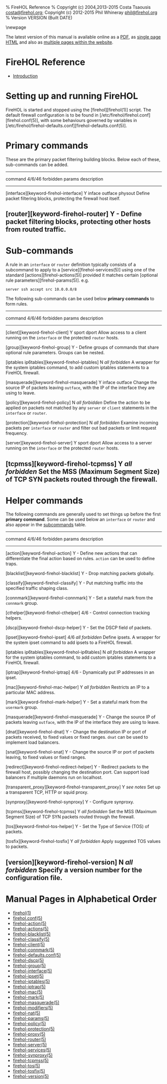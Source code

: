 % FireHOL Reference
% Copyright (c) 2004,2013-2015 Costa Tsaousis <costa@firehol.org>; Copyright (c) 2012-2015 Phil Whineray <phil@firehol.org>
% Version VERSION (Built DATE)

\newpage

<!--
  This file is processed to include inline the individual pages
  single-page HTML and PDF. It is used as-is as a contents page
  for multi-page formats.
  -->

The latest version of this manual is available online as a
[PDF](http://firehol.org/firehol-manual.pdf), as
[single page HTML](http://firehol.org/firehol-manual.html)
and also as
[multiple pages within the website](http://firehol.org/firehol-manual/).

# FireHOL Reference

* [Introduction](introduction.md) <!-- include introduction.md -->

# Setting up and running FireHOL

FireHOL is started and stopped using the [firehol][firehol(1)] script.
The default firewall configuration is to be found in
[/etc/firehol/firehol.conf][firehol.conf(5)], with some behaviours
governed by variables in
[/etc/firehol/firehol-defaults.conf][firehol-defaults.conf(5)].

# Primary commands

These are the primary packet filtering building blocks. Below each of
these, sub-commands can be added.

<!-- INSERT TABLE primary -->

----------------------------------------------------------------------------------------------------------------------------------------------------------------------------------------------------------------------------------------------------------------------------------
command                                                   4/6/46                  forbidden params                          description                                                                                                                                           
------------------------------------------------------  ------------------------  ----------------------------------------  ------------------------------------------------------------------------------------------------------------------------------------------------------
[interface][keyword-firehol-interface]                  Y                         inface outface physout                    Define packet filtering blocks, protecting the firewall host itself.                                                                                  

[router][keyword-firehol-router]                        Y                         -                                         Define packet filtering blocks, protecting other hosts from routed traffic.                                                                           
----------------------------------------------------------------------------------------------------------------------------------------------------------------------------------------------------------------------------------------------------------------------------------

# Sub-commands

A rule in an `interface` or `router` definition typically consists of
a subcommand to apply to a [service][firehol-services(5)] using one of
the standard [actions][firehol-actions(5)] provided it matches certain
[optional rule parameters][firehol-params(5)]. e.g.

~~~~{.firehol}
server ssh accept src 10.0.0.0/8
~~~~

The following sub-commands can be used below **primary commands** to form
rules.

<!-- INSERT TABLE subcommand -->

----------------------------------------------------------------------------------------------------------------------------------------------------------------------------------------------------------------------------------------------------------------------------------
command                                                   4/6/46                  forbidden params                          description                                                                                                                                           
------------------------------------------------------  ------------------------  ----------------------------------------  ------------------------------------------------------------------------------------------------------------------------------------------------------
[client][keyword-firehol-client]                        Y                         sport dport                               Allow access to a client running on the `interface` or the protected `router` hosts.                                                                  

[group][keyword-firehol-group]                          Y                         -                                         Define groups of commands that share optional rule parameters. Groups can be nested.                                                                  

[iptables ip6tables][keyword-firehol-iptables]          N                         *all forbidden*                           A wrapper for the system iptables command, to add custom iptables statements to a FireHOL firewall.                                                   

[masquerade][keyword-firehol-masquerade]                Y                         inface outface                            Change the source IP of packets leaving `outface`, with the IP of the interface they are using to leave.                                              

[policy][keyword-firehol-policy]                        N                         *all forbidden*                           Define the action to be applied on packets not matched by any `server` or `client` statements in the `interface` or `router`.                         

[protection][keyword-firehol-protection]                N                         *all forbidden*                           Examine incoming packets per `interface` or `router` and filter out bad packets or limit request frequency.                                           

[server][keyword-firehol-server]                        Y                         sport dport                               Allow access to a server running on the `interface` or the protected `router` hosts.                                                                  

[tcpmss][keyword-firehol-tcpmss]                        Y                         *all forbidden*                           Set the MSS (Maximum Segment Size) of TCP SYN packets routed through the firewall.                                                                    
----------------------------------------------------------------------------------------------------------------------------------------------------------------------------------------------------------------------------------------------------------------------------------

# Helper commands

The following commands are generally used to set things up before the
first **primary command**. Some can be used below an `interface` or
`router` and also appear in the [subcommands](#sub-commands) table.

<!-- INSERT TABLE helper -->

----------------------------------------------------------------------------------------------------------------------------------------------------------------------------------------------------------------------------------------------------------------------------------
command                                                   4/6/46                  forbidden params                          description                                                                                                                                           
------------------------------------------------------  ------------------------  ----------------------------------------  ------------------------------------------------------------------------------------------------------------------------------------------------------
[action][keyword-firehol-action]                        Y                         -                                         Define new actions that can differentiate the final action based on rules. `action` can be used to define traps.                                      

[blacklist][keyword-firehol-blacklist]                  Y                         -                                         Drop matching packets globally.                                                                                                                       

[classify][keyword-firehol-classify]                    Y                         -                                         Put matching traffic into the specified traffic shaping class.                                                                                        

[connmark][keyword-firehol-connmark]                    Y                         -                                         Set a stateful mark from the `connmark` group.                                                                                                        

[cthelper][keyword-firehol-cthelper]                    4/6                       -                                         Control connection tracking helpers.                                                                                                                  

[dscp][keyword-firehol-dscp-helper]                     Y                         -                                         Set the DSCP field of packets.                                                                                                                        

[ipset][keyword-firehol-ipset]                          4/6                       *all forbidden*                           Define ipsets. A wrapper for the system ipset command to add ipsets to a FireHOL firewall.                                                            

[iptables ip6tables][keyword-firehol-ip6tables]         N                         *all forbidden*                           A wrapper for the system iptables command, to add custom iptables statements to a FireHOL firewall.                                                   

[iptrap][keyword-firehol-iptrap]                        4/6                       -                                         Dynamically put IP addresses in an ipset.                                                                                                             

[mac][keyword-firehol-mac-helper]                       Y                         *all forbidden*                           Restricts an IP to a particular MAC address.                                                                                                          

[mark][keyword-firehol-mark-helper]                     Y                         -                                         Set a stateful mark from the `usermark` group.                                                                                                        

[masquerade][keyword-firehol-masquerade]                Y                         -                                         Change the source IP of packets leaving `outface`, with the IP of the interface they are using to leave.                                              

[dnat][keyword-firehol-dnat]                            Y                         -                                         Change the destination IP or port of packets received, to fixed values or fixed ranges. `dnat` can be used to implement load balancers.               

[snat][keyword-firehol-snat]                            Y                         -                                         Change the source IP or port of packets leaving, to fixed values or fixed ranges.                                                                     

[redirect][keyword-firehol-redirect-helper]             Y                         -                                         Redirect packets to the firewall host, possibly changing the destination port. Can support load balancers if multiple daemons run on localhost.       

[transparent_proxy][keyword-firehol-transparent_proxy]  Y                         *see notes*                               Set up a transparent TCP, HTTP or squid proxy.                                                                                                        

[synproxy][keyword-firehol-synproxy]                    Y                         -                                         Configure synproxy.                                                                                                                                   

[tcpmss][keyword-firehol-tcpmss]                        Y                         *all forbidden*                           Set the MSS (Maximum Segment Size) of TCP SYN packets routed through the firewall.                                                                    

[tos][keyword-firehol-tos-helper]                       Y                         -                                         Set the Type of Service (TOS) of packets.                                                                                                             

[tosfix][keyword-firehol-tosfix]                        Y                         *all forbidden*                           Apply suggested TOS values to packets.                                                                                                                

[version][keyword-firehol-version]                      N                         *all forbidden*                           Specify a version number for the configuration file.                                                                                                  
----------------------------------------------------------------------------------------------------------------------------------------------------------------------------------------------------------------------------------------------------------------------------------


# Manual Pages in Alphabetical Order

* [firehol(1)](firehol.1.md) <!-- include firehol.1.md -->
* [firehol.conf(5)](firehol-conf.5.md) <!-- include firehol-conf.5.md -->
* [firehol-action(5)](firehol-action.5.md) <!-- include firehol-action.5.md -->
* [firehol-actions(5)](firehol-actions.5.md) <!-- include firehol-actions.5.md -->
* [firehol-blacklist(5)](firehol-blacklist.5.md) <!-- include firehol-blacklist.5.md -->
* [firehol-classify(5)](firehol-classify.5.md) <!-- include firehol-classify.5.md -->
* [firehol-client(5)](firehol-client.5.md) <!-- include firehol-client.5.md -->
* [firehol-connmark(5)](firehol-connmark.5.md) <!-- include firehol-connmark.5.md -->
* [firehol-defaults.conf(5)](firehol-defaults-conf.5.md) <!-- include firehol-defaults-conf.5.md -->
* [firehol-dscp(5)](firehol-dscp.5.md) <!-- include firehol-dscp.5.md -->
* [firehol-group(5)](firehol-group.5.md) <!-- include firehol-group.5.md -->
* [firehol-interface(5)](firehol-interface.5.md) <!-- include firehol-interface.5.md -->
* [firehol-ipset(5)](firehol-ipset.5.md) <!-- include firehol-ipset.5.md -->
* [firehol-iptables(5)](firehol-iptables.5.md) <!-- include firehol-iptables.5.md -->
* [firehol-iptrap(5)](firehol-iptrap.5.md) <!-- include firehol-iptrap.5.md -->
* [firehol-mac(5)](firehol-mac.5.md) <!-- include firehol-mac.5.md -->
* [firehol-mark(5)](firehol-mark.5.md) <!-- include firehol-mark.5.md -->
* [firehol-masquerade(5)](firehol-masquerade.5.md) <!-- include firehol-masquerade.5.md -->
* [firehol-modifiers(5)](firehol-modifiers.5.md) <!-- include firehol-modifiers.5.md -->
* [firehol-nat(5)](firehol-nat.5.md) <!-- include firehol-nat.5.md -->
* [firehol-params(5)](firehol-params.5.md) <!-- include firehol-params.5.md -->
* [firehol-policy(5)](firehol-policy.5.md) <!-- include firehol-policy.5.md -->
* [firehol-protection(5)](firehol-protection.5.md) <!-- include firehol-protection.5.md -->
* [firehol-proxy(5)](firehol-proxy.5.md) <!-- include firehol-proxy.5.md -->
* [firehol-router(5)](firehol-router.5.md) <!-- include firehol-router.5.md -->
* [firehol-server(5)](firehol-server.5.md) <!-- include firehol-server.5.md -->
* [firehol-services(5)](firehol-services.5.md) <!-- include firehol-services.5.md -->
* [firehol-synproxy(5)](firehol-synproxy.5.md) <!-- include firehol-synproxy.5.md -->
* [firehol-tcpmss(5)](firehol-tcpmss.5.md) <!-- include firehol-tcpmss.5.md -->
* [firehol-tos(5)](firehol-tos.5.md) <!-- include firehol-tos.5.md -->
* [firehol-tosfix(5)](firehol-tosfix.5.md) <!-- include firehol-tosfix.5.md -->
* [firehol-version(5)](firehol-version.5.md) <!-- include firehol-version.5.md -->
